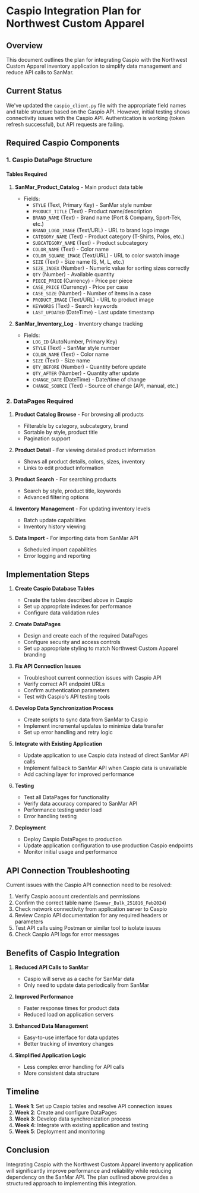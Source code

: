 # Caspio Integration Plan for Northwest Custom Apparel

## Overview

This document outlines the plan for integrating Caspio with the Northwest Custom Apparel inventory application to simplify data management and reduce API calls to SanMar.

## Current Status

We've updated the `caspio_client.py` file with the appropriate field names and table structure based on the Caspio API. However, initial testing shows connectivity issues with the Caspio API. Authentication is working (token refresh successful), but API requests are failing.

## Required Caspio Components

### 1. Caspio DataPage Structure

#### Tables Required

1. **SanMar_Product_Catalog** - Main product data table
   - Fields:
     - `STYLE` (Text, Primary Key) - SanMar style number
     - `PRODUCT_TITLE` (Text) - Product name/description
     - `BRAND_NAME` (Text) - Brand name (Port & Company, Sport-Tek, etc.)
     - `BRAND_LOGO_IMAGE` (Text/URL) - URL to brand logo image
     - `CATEGORY_NAME` (Text) - Product category (T-Shirts, Polos, etc.)
     - `SUBCATEGORY_NAME` (Text) - Product subcategory
     - `COLOR_NAME` (Text) - Color name
     - `COLOR_SQUARE_IMAGE` (Text/URL) - URL to color swatch image
     - `SIZE` (Text) - Size name (S, M, L, etc.)
     - `SIZE_INDEX` (Number) - Numeric value for sorting sizes correctly
     - `QTY` (Number) - Available quantity
     - `PIECE_PRICE` (Currency) - Price per piece
     - `CASE_PRICE` (Currency) - Price per case
     - `CASE_SIZE` (Number) - Number of items in a case
     - `PRODUCT_IMAGE` (Text/URL) - URL to product image
     - `KEYWORDS` (Text) - Search keywords
     - `LAST_UPDATED` (DateTime) - Last update timestamp

2. **SanMar_Inventory_Log** - Inventory change tracking
   - Fields:
     - `LOG_ID` (AutoNumber, Primary Key)
     - `STYLE` (Text) - SanMar style number
     - `COLOR_NAME` (Text) - Color name
     - `SIZE` (Text) - Size name
     - `QTY_BEFORE` (Number) - Quantity before update
     - `QTY_AFTER` (Number) - Quantity after update
     - `CHANGE_DATE` (DateTime) - Date/time of change
     - `CHANGE_SOURCE` (Text) - Source of change (API, manual, etc.)

### 2. DataPages Required

1. **Product Catalog Browse** - For browsing all products
   - Filterable by category, subcategory, brand
   - Sortable by style, product title
   - Pagination support

2. **Product Detail** - For viewing detailed product information
   - Shows all product details, colors, sizes, inventory
   - Links to edit product information

3. **Product Search** - For searching products
   - Search by style, product title, keywords
   - Advanced filtering options

4. **Inventory Management** - For updating inventory levels
   - Batch update capabilities
   - Inventory history viewing

5. **Data Import** - For importing data from SanMar API
   - Scheduled import capabilities
   - Error logging and reporting

## Implementation Steps

1. **Create Caspio Database Tables**
   - Create the tables described above in Caspio
   - Set up appropriate indexes for performance
   - Configure data validation rules

2. **Create DataPages**
   - Design and create each of the required DataPages
   - Configure security and access controls
   - Set up appropriate styling to match Northwest Custom Apparel branding

3. **Fix API Connection Issues**
   - Troubleshoot current connection issues with Caspio API
   - Verify correct API endpoint URLs
   - Confirm authentication parameters
   - Test with Caspio's API testing tools

4. **Develop Data Synchronization Process**
   - Create scripts to sync data from SanMar to Caspio
   - Implement incremental updates to minimize data transfer
   - Set up error handling and retry logic

5. **Integrate with Existing Application**
   - Update application to use Caspio data instead of direct SanMar API calls
   - Implement fallback to SanMar API when Caspio data is unavailable
   - Add caching layer for improved performance

6. **Testing**
   - Test all DataPages for functionality
   - Verify data accuracy compared to SanMar API
   - Performance testing under load
   - Error handling testing

7. **Deployment**
   - Deploy Caspio DataPages to production
   - Update application configuration to use production Caspio endpoints
   - Monitor initial usage and performance

## API Connection Troubleshooting

Current issues with the Caspio API connection need to be resolved:

1. Verify Caspio account credentials and permissions
2. Confirm the correct table name (`Sanmar_Bulk_251816_Feb2024`)
3. Check network connectivity from application server to Caspio
4. Review Caspio API documentation for any required headers or parameters
5. Test API calls using Postman or similar tool to isolate issues
6. Check Caspio API logs for error messages

## Benefits of Caspio Integration

1. **Reduced API Calls to SanMar**
   - Caspio will serve as a cache for SanMar data
   - Only need to update data periodically from SanMar

2. **Improved Performance**
   - Faster response times for product data
   - Reduced load on application servers

3. **Enhanced Data Management**
   - Easy-to-use interface for data updates
   - Better tracking of inventory changes

4. **Simplified Application Logic**
   - Less complex error handling for API calls
   - More consistent data structure

## Timeline

1. **Week 1**: Set up Caspio tables and resolve API connection issues
2. **Week 2**: Create and configure DataPages
3. **Week 3**: Develop data synchronization process
4. **Week 4**: Integrate with existing application and testing
5. **Week 5**: Deployment and monitoring

## Conclusion

Integrating Caspio with the Northwest Custom Apparel inventory application will significantly improve performance and reliability while reducing dependency on the SanMar API. The plan outlined above provides a structured approach to implementing this integration.